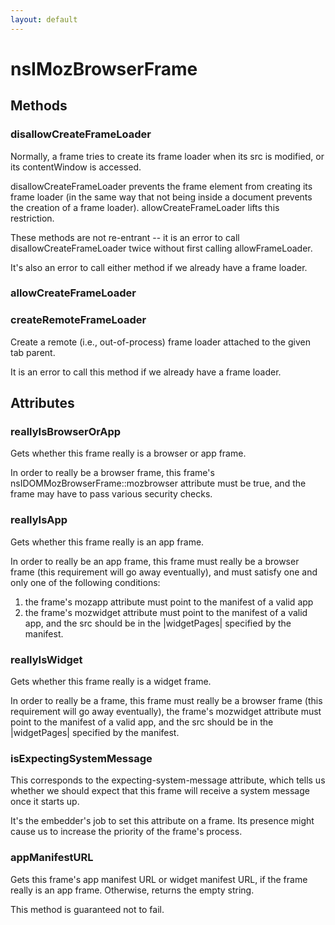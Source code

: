 ```yaml
---
layout: default
---
```


# nsIMozBrowserFrame #

## Methods ##

### disallowCreateFrameLoader ###

Normally, a frame tries to create its frame loader when its src is
modified, or its contentWindow is accessed.

disallowCreateFrameLoader prevents the frame element from creating its
frame loader (in the same way that not being inside a document prevents the
creation of a frame loader).  allowCreateFrameLoader lifts this restriction.

These methods are not re-entrant -- it is an error to call
disallowCreateFrameLoader twice without first calling allowFrameLoader.

It's also an error to call either method if we already have a frame loader.


### allowCreateFrameLoader ###

### createRemoteFrameLoader ###

Create a remote (i.e., out-of-process) frame loader attached to the given
tab parent.

It is an error to call this method if we already have a frame loader.


## Attributes ##

### reallyIsBrowserOrApp ###

Gets whether this frame really is a browser or app frame.

In order to really be a browser frame, this frame's
nsIDOMMozBrowserFrame::mozbrowser attribute must be true, and the frame
may have to pass various security checks.


### reallyIsApp ###

Gets whether this frame really is an app frame.

In order to really be an app frame, this frame must really be a browser
frame (this requirement will go away eventually), and must satisfy one
and only one of the following conditions:
1. the frame's mozapp attribute must point to the manifest of a valid app
2. the frame's mozwidget attribute must point to the manifest of a valid
app, and the src should be in the |widgetPages| specified by the manifest.


### reallyIsWidget ###

Gets whether this frame really is a widget frame.

In order to really be a frame, this frame must really be a browser
frame (this requirement will go away eventually), the frame's mozwidget
attribute must point to the manifest of a valid app, and the src should
be in the |widgetPages| specified by the manifest.


### isExpectingSystemMessage ###

This corresponds to the expecting-system-message attribute, which tells us
whether we should expect that this frame will receive a system message once
it starts up.

It's the embedder's job to set this attribute on a frame.  Its presence
might cause us to increase the priority of the frame's process.


### appManifestURL ###

Gets this frame's app manifest URL or widget manifest URL, if the frame
really is an app frame.
Otherwise, returns the empty string.

This method is guaranteed not to fail.

